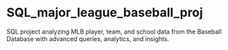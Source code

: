 # SQL_major_league_baseball_proj
SQL project analyzing MLB player, team, and school data from the Baseball Database with advanced queries, analytics, and insights.
